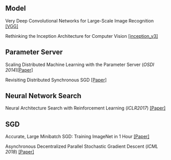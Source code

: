 ## Model
Very Deep Convolutional Networks for Large-Scale Image Recognition [[VGG]](https://arxiv.org/abs/1409.1556)

Rethinking the Inception Architecture for Computer Vision [[inception_v3]](https://arxiv.org/pdf/1512.00567.pdf)

## Parameter Server
Scaling Distributed Machine Learning with the Parameter Server (*OSDI 2014*)[[Paper]](https://www.cs.cmu.edu/~muli/file/parameter_server_osdi14.pdf)

Revisiting Distributed Synchronous SGD [[Paper]](https://arxiv.org/abs/1604.00981)

## Neural Network Search
Neural Architecture Search with Reinforcement Learning (*ICLR2017*) [[Paper]](https://research.google/pubs/pub45826/)

## SGD
Accurate, Large Minibatch SGD: Training ImageNet in 1 Hour [[Paper]](https://arxiv.org/pdf/1706.02677.pdf)

Asynchronous Decentralized Parallel Stochastic Gradient Descent (*ICML 2018*) [[Paper]](http://proceedings.mlr.press/v80/lian18a/lian18a.pdf)

